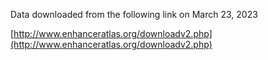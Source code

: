 Data downloaded from the following link on March 23, 2023

[http://www.enhanceratlas.org/downloadv2.php](http://www.enhanceratlas.org/downloadv2.php)
